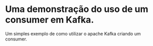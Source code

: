 # Uma demonstração do uso de um consumer em Kafka.

Um simples exemplo de como utilizar o apache Kafka criando um consumer.

